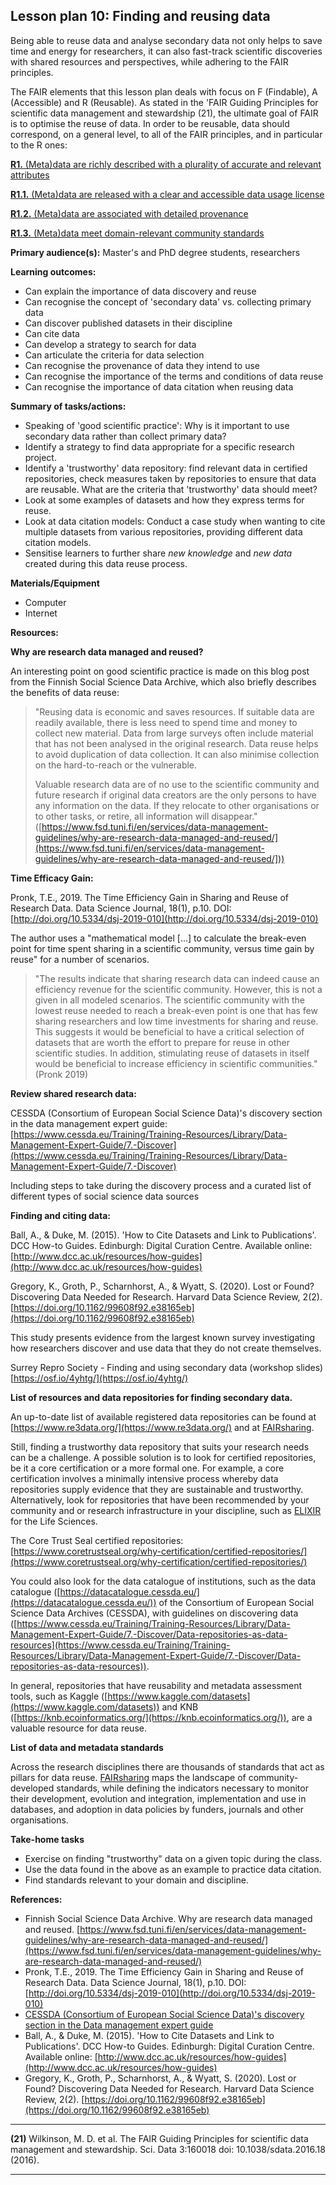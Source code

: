 ## Lesson plan 10: Finding and reusing data

Being able to reuse data and analyse secondary data not only helps to save time and energy for researchers, it can also fast-track scientific discoveries with shared resources and perspectives, while adhering to the FAIR principles.

The FAIR elements that this lesson plan deals with focus on F (Findable), A (Accessible) and R (Reusable). As stated in the &#39;FAIR Guiding Principles for scientific data management and stewardship (21), the ultimate goal of FAIR is to optimise the reuse of data. In order to be reusable, data should correspond, on a general level, to all of the FAIR principles, and in particular to the R ones:

[**R1.** (Meta)data are richly described with a plurality of accurate and relevant attributes](https://www.go-fair.org/fair-principles/r1-metadata-richly-described-plurality-accurate-relevant-attributes/)

[**R1.1.** (Meta)data are released with a clear and accessible data usage license](https://www.go-fair.org/fair-principles/r1-1-metadata-released-clear-accessible-data-usage-license/)

[**R1.2.** (Meta)data are associated with detailed provenance](https://www.go-fair.org/fair-principles/r1-2-metadata-associated-detailed-provenance/)

[**R1.3.** (Meta)data meet domain-relevant community standards](https://www.go-fair.org/fair-principles/r1-3-metadata-meet-domain-relevant-community-standards/)

**Primary audience(s):** Master&#39;s and PhD degree students, researchers

**Learning outcomes:**

- Can explain the importance of data discovery and reuse
- Can recognise the concept of &#39;secondary data&#39; vs. collecting primary data
- Can discover published datasets in their discipline
- Can cite data
- Can develop a strategy to search for data
- Can articulate the criteria for data selection
- Can recognise the provenance of data they intend to use
- Can recognise the importance of the terms and conditions of data reuse
- Can recognise the importance of data citation when reusing data

**Summary of tasks/actions:**

- Speaking of &#39;good scientific practice&#39;: Why is it important to use secondary data rather than collect primary data?
- Identify a strategy to find data appropriate for a specific research project.
- Identify a &#39;trustworthy&#39; data repository: find relevant data in certified repositories, check measures taken by repositories to ensure that data are reusable. What are the criteria that &#39;trustworthy&#39; data should meet?
- Look at some examples of datasets and how they express terms for reuse.
- Look at data citation models: Conduct a case study when wanting to cite multiple datasets from various repositories, providing different data citation models.
- Sensitise learners to further share _new knowledge_ and _new data_ created during this data reuse process.

**Materials/Equipment**

- Computer
- Internet

**Resources:**

**Why are research data managed and reused?**

An interesting point on good scientific practice is made on this blog post from the Finnish Social Science Data Archive, which also briefly describes the benefits of data reuse:

> &quot;Reusing data is economic and saves resources. If suitable data are readily available, there is less need to spend time and money to collect new material. Data from large surveys often include material that has not been analysed in the original research. Data reuse helps to avoid duplication of data collection. It can also minimise collection on the hard-to-reach or the vulnerable.
> 
> Valuable research data are of no use to the scientific community and future research if original data creators are the only persons to have any information on the data. If they relocate to other organisations or to other tasks, or retire, all information will disappear.&quot; ([https://www.fsd.tuni.fi/en/services/data-management-guidelines/why-are-research-data-managed-and-reused/](https://www.fsd.tuni.fi/en/services/data-management-guidelines/why-are-research-data-managed-and-reused/]))

**Time Efficacy Gain:**

Pronk, T.E., 2019. The Time Efficiency Gain in Sharing and Reuse of Research Data. Data Science Journal, 18(1), p.10. DOI: [http://doi.org/10.5334/dsj-2019-010](http://doi.org/10.5334/dsj-2019-010)

The author uses a &quot;mathematical model [...] to calculate the break-even point for time spent sharing in a scientific community, versus time gain by reuse&quot; for a number of scenarios.

> &quot;The results indicate that sharing research data can indeed cause an efficiency revenue for the scientific community. However, this is not a given in all modeled scenarios. The scientific community with the lowest reuse needed to reach a break-even point is one that has few sharing researchers and low time investments for sharing and reuse. This suggests it would be beneficial to have a critical selection of datasets that are worth the effort to prepare for reuse in other scientific studies. In addition, stimulating reuse of datasets in itself would be beneficial to increase efficiency in scientific communities.&quot; (Pronk 2019)

**Review shared research data:**

CESSDA (Consortium of European Social Science Data)&#39;s discovery section in the data management expert guide: [https://www.cessda.eu/Training/Training-Resources/Library/Data-Management-Expert-Guide/7.-Discover](https://www.cessda.eu/Training/Training-Resources/Library/Data-Management-Expert-Guide/7.-Discover)

Including steps to take during the discovery process and a curated list of different types of social science data sources

**Finding and citing data:**

Ball, A., &amp; Duke, M. (2015). &#39;How to Cite Datasets and Link to Publications&#39;. DCC How-to Guides. Edinburgh: Digital Curation Centre. Available online: [http://www.dcc.ac.uk/resources/how-guides](http://www.dcc.ac.uk/resources/how-guides)

Gregory, K., Groth, P., Scharnhorst, A., &amp; Wyatt, S. (2020). Lost or Found? Discovering Data Needed for Research. Harvard Data Science Review, 2(2). [https://doi.org/10.1162/99608f92.e38165eb](https://doi.org/10.1162/99608f92.e38165eb)

This study presents evidence from the largest known survey investigating how researchers discover and use data that they do not create themselves.

Surrey Repro Society - Finding and using secondary data (workshop slides) [https://osf.io/4yhtg/](https://osf.io/4yhtg/)

**List of resources and data repositories for finding secondary data.**

An up-to-date list of available registered data repositories can be found at [https://www.re3data.org/](https://www.re3data.org/) and at [FAIRsharing](https://fairsharing.org/databases/).

Still, finding a trustworthy data repository that suits your research needs can be a challenge. A possible solution is to look for certified repositories, be it a core certification or a more formal one. For example, a core certification involves a minimally intensive process whereby data repositories supply evidence that they are sustainable and trustworthy. Alternatively, look for repositories that have been recommended by your community and or research infrastructure in your discipline, such as [ELIXIR](https://fairsharing.org/collection/ELIXIRCoreDataResourcesandDepositionDatabases) for the Life Sciences.

The Core Trust Seal certified repositories: [https://www.coretrustseal.org/why-certification/certified-repositories/](https://www.coretrustseal.org/why-certification/certified-repositories/)

You could also look for the data catalogue of institutions, such as the data catalogue ([https://datacatalogue.cessda.eu/](https://datacatalogue.cessda.eu/)) of the Consortium of European Social Science Data Archives (CESSDA), with guidelines on discovering data ([https://www.cessda.eu/Training/Training-Resources/Library/Data-Management-Expert-Guide/7.-Discover/Data-repositories-as-data-resources](https://www.cessda.eu/Training/Training-Resources/Library/Data-Management-Expert-Guide/7.-Discover/Data-repositories-as-data-resources)).

In general, repositories that have reusability and metadata assessment tools, such as Kaggle ([https://www.kaggle.com/datasets](https://www.kaggle.com/datasets)) and KNB ([https://knb.ecoinformatics.org/](https://knb.ecoinformatics.org/)), are a valuable resource for data reuse.

**List of data and metadata standards**

Across the research disciplines there are thousands of standards that act as pillars for data reuse. [FAIRsharing](https://fairsharing.org/) maps the landscape of community-developed standards, while defining the indicators necessary to monitor their development, evolution and integration, implementation and use in databases, and adoption in data policies by funders, journals and other organisations.

**Take-home tasks**

- Exercise on finding &quot;trustworthy&quot; data on a given topic during the class.
- Use the data found in the above as an example to practice data citation.
- Find standards relevant to your domain and discipline.

**References:**

- Finnish Social Science Data Archive. Why are research data managed and reused.
[https://www.fsd.tuni.fi/en/services/data-management-guidelines/why-are-research-data-managed-and-reused/](https://www.fsd.tuni.fi/en/services/data-management-guidelines/why-are-research-data-managed-and-reused/)
- Pronk, T.E., 2019. The Time Efficiency Gain in Sharing and Reuse of Research Data. Data Science Journal, 18(1), p.10. DOI: [http://doi.org/10.5334/dsj-2019-010](http://doi.org/10.5334/dsj-2019-010)
- [CESSDA (Consortium of European Social Science Data)&#39;s discovery section in the Data management expert guide](https://www.cessda.eu/Training/Training-Resources/Library/Data-Management-Expert-Guide/7.-Discover)
- Ball, A., &amp; Duke, M. (2015). &#39;How to Cite Datasets and Link to Publications&#39;. DCC How-to Guides. Edinburgh: Digital Curation Centre. Available online: [http://www.dcc.ac.uk/resources/how-guides](http://www.dcc.ac.uk/resources/how-guides)
- Gregory, K., Groth, P., Scharnhorst, A., &amp; Wyatt, S. (2020). Lost or Found? Discovering Data Needed for Research. Harvard Data Science Review, 2(2). [https://doi.org/10.1162/99608f92.e38165eb](https://doi.org/10.1162/99608f92.e38165eb)

---

**(21)** Wilkinson, M. D. et al. The FAIR Guiding Principles for scientific data management and stewardship. Sci. Data 3:160018 doi: 10.1038/sdata.2016.18 (2016).

---
